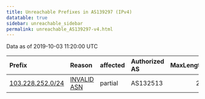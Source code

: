 ```yaml
---
title: Unreachable Prefixes in AS139297 (IPv4)
datatable: true
sidebar: unreachable_sidebar
permalink: unreachable_AS139297-v4.html
---
```


Data as of 2019-10-03 11:20:00 UTC


<div class="datatable-begin"></div>

| Prefix                                                     | Reason                                                                                                   | affected   | Authorized AS   |   MaxLength | Anchor                                       |   unreachable /24s |
|:-----------------------------------------------------------|:---------------------------------------------------------------------------------------------------------|:-----------|:----------------|------------:|:---------------------------------------------|-------------------:|
| [103.228.252.0/24](https://stat.ripe.net/103.228.252.0/24) | [INVALID ASN](https://rpki-validator.ripe.net/announcement-preview?asn=AS139297&prefix=103.228.252.0/24) | partial    | AS132513        |          24 | [APNIC](unreachable_APNIC_RPKI_Root-v4.html) |                  1 |

<div class="datatable-end"></div>